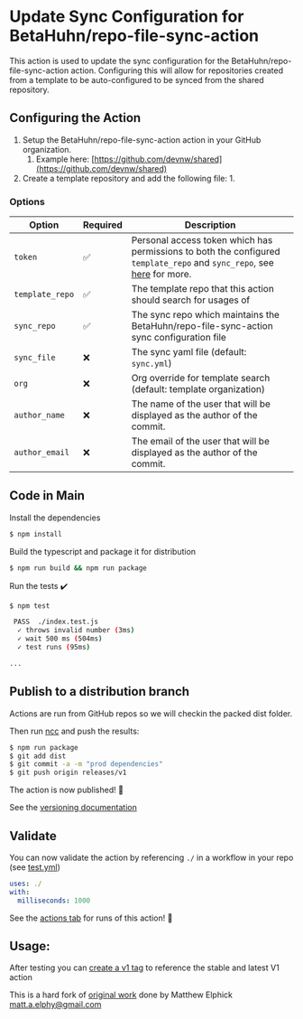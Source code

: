 # Update Sync Configuration for BetaHuhn/repo-file-sync-action

This action is used to update the sync configuration for the
BetaHuhn/repo-file-sync-action action. Configuring this will allow for
repositories created from a template to be auto-configured to be synced from the
shared repository.

## Configuring the Action

1. Setup the BetaHuhn/repo-file-sync-action action in your GitHub organization.
   1. Example here:
      [https://github.com/devnw/shared](https://github.com/devnw/shared)
1. Create a template repository and add the following file:
   1. 

### Options

| Option          | Required | Description                                                                                                                                                                                                           |
| --------------- | -------- | --------------------------------------------------------------------------------------------------------------------------------------------------------------------------------------------------------------------- |
| `token`         | ✅        | Personal access token which has permissions to both the configured `template_repo` and `sync_repo`, see [here](https://docs.github.com/en/github/authenticating-to-github/creating-a-personal-access-token) for more. |
| `template_repo` | ✅        | The template repo that this action should search for usages of                                                                                                                                                        |
| `sync_repo`     | ✅        | The sync repo which maintains the BetaHuhn/repo-file-sync-action sync configuration file                                                                                                                              |
| `sync_file`     | ❌        | The sync yaml file (default: `sync.yml`)                                                                                                                                                                              |
| `org`           | ❌        | Org override for template search (default: template organization)                                                                                                                                                     |
| `author_name`   | ❌        | The name of the user that will be displayed as the author of the commit.                                                                                                                                              |
| `author_email`  | ❌        | The email of the user that will be displayed as the author of the commit.                                                                                                                                             |

## Code in Main

Install the dependencies

```bash
$ npm install
```

Build the typescript and package it for distribution

```bash
$ npm run build && npm run package
```

Run the tests :heavy_check_mark:

```bash
$ npm test

 PASS  ./index.test.js
  ✓ throws invalid number (3ms)
  ✓ wait 500 ms (504ms)
  ✓ test runs (95ms)

...
```

## Publish to a distribution branch

Actions are run from GitHub repos so we will checkin the packed dist folder.

Then run [ncc](https://github.com/zeit/ncc) and push the results:

```bash
$ npm run package
$ git add dist
$ git commit -a -m "prod dependencies"
$ git push origin releases/v1
```

The action is now published! :rocket:

See the [versioning documentation](https://github.com/actions/toolkit/blob/master/docs/action-versioning.md)

## Validate

You can now validate the action by referencing `./` in a workflow in your repo (see [test.yml](.github/workflows/test.yml))

```yaml
uses: ./
with:
  milliseconds: 1000
```

See the [actions tab](https://github.com/actions/typescript-action/actions) for runs of this action! :rocket:

## Usage:

After testing you can [create a v1 tag](https://github.com/actions/toolkit/blob/master/docs/action-versioning.md) to reference the stable and latest V1 action

This is a hard fork of [original work](https://github.com/maael/template-repository-usage-action) done by Matthew Elphick <matt.a.elphy@gmail.com>
